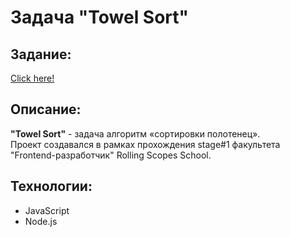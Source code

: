# Задача "Towel Sort"
## Задание:
[Click here!](https://github.com/rolling-scopes-school/towel-sort/)

## Описание:
**"Towel Sort"** - задача алгоритм «сортировки полотенец».<br>
Проект создавался в рамках прохождения stage#1 факультета "Frontend-разработчик" Rolling Scopes School.<br>

## Технологии:
- JavaScript
- Node.js

